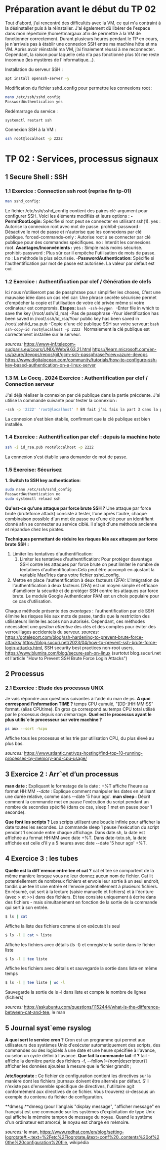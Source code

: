 # Préparation avant le début du TP 02
Tout d'abord, j'ai rencontré des difficultés avec la VM, ce qui m'a contraint à la désinstaller puis à la réinstaller. J'ai également dû libérer de l'espace dans mon répertoire /home/tmargaux afin de permettre à la VM de fonctionner correctement.
Durant plusieurs heures pendant le TP en cours, je n'arrivais pas à établir une connexion SSH entre ma machine hôte et ma VM. Après avoir réinstallé ma VM, j’ai finalement réussi à me reconnecter. 
Cependant, la raison pour laquelle cela n'a pas fonctionné plus tôt me reste inconnue (les mystères de l'informatique...). 

Installation du serveur SSH :
```bash
apt install openssh-server -y
```
Modification du fichier sshd_config pour permettre les connexions root :
```bash
nano /etc/ssh/sshd_config
PasswordAuthentication yes
```
Redémarrage du service :
```bash
systemctl restart ssh
```
Connexion SSH à la VM :
```bash
ssh root@localhost -p 2222
```
# TP 02 : Services, processus signaux

## 1 Secure Shell : SSH
### 1.1 Exercice : Connection ssh root (reprise fin tp-01)
```bash
man sshd_config:
```
Le fichier /etc/ssh/sshd_config contient des paires clé-argument pour configurer SSH. Voici les éléments modifiés et leurs options :
**-PermitRootLogin:** Spécifie si root peut se connecter en utilisant ssh(1).
yes : Autorise la connexion root avec mot de passe.
prohibit-password : Désactive le mot de passe et n'autorise que les connexions par clé publique.
forced-commands-only : Autorise root à se connecter par clé publique pour des commandes spécifiques.
no : Interdit les connexions root.
**Avantages/Inconvénients :**
yes : Simple mais moins sécurisé.
prohibit-password : Plus sûr car il empêche l'utilisation de mots de passe.
no : La méthode la plus sécurisée.
**-PasswordAuthentication:** Spécifie si l'authentification par mot de passe est autorisée. La valeur par défaut est oui.

### 1.2 Exercice : Authentification par clef / Génération de clefs
Ici nous n’utiliseront pas de passphrase pour simplifier les choses, C’est une mauvaise idée dans un cas réel car: Une phrase secrète sécurisée permet d'empêcher la copie et l'utilisation de votre clé privée même si votre ordinateur est compromis.
**Etapes:**
	```bash
	-ssh-keygen
	```
	-Enter file in which to save the key (/root/.ssh/id_rsa)
	-Pas de passphrase
	-Your identification has been saved in /root/.ssh/id_rsa/Your public key has been saved in /root/.ssh/id_rsa.pub
	-Copie d'une clé publique SSH sur votre serveur: 
	```bash
	ssh-copy-id root@localhost -p 2222
	```
Normalement la clé publique est correctement installée sur le serveur.

*sources:* https://www-inf.telecom-sudparis.eu/cours/UNIX/Web/9.63.21.html
https://learn.microsoft.com/en-us/azure/devops/repos/git/gcm-ssh-passphrase?view=azure-devops
https://www.digitalocean.com/community/tutorials/how-to-configure-ssh-key-based-authentication-on-a-linux-server

### 1.3 M. Le Cocq . 2024 Exercice : Authentification par clef / Connection serveur

J'ai déjà réaliser la connexion par clé publique dans la partie précdente.
J'ai utilisé la commande suivante pour tester la connexion :
```bash
-ssh -p '2222' 'root@localhost' ? EN fait j’ai fais la part 3 dans la part 2.
```
La connexion s'est bien établie, confirmant que la clé publique est bien installée.

### 1.4 Exercice : Authentification par clef : depuis la machine hote
```bash
ssh -i id_rsa.pub root@localhost -p 2222
```
La connexion s'est établie sans demander de mot de passe.

### 1.5 Exercise: Sécurisez
**1. Switch to SSH key authentication:**
```bash
sudo nano /etc/ssh/sshd_config
PasswordAuthentication no
sudo systemctl reload ssh

```

**Qu'est-ce qu'une attaque par force brute SSH ?**
Une attaque par force brute (bruteforce attack) consiste à tester, l'une après l'autre, chaque combinaison possible d'un mot de passe ou d'une clé pour un identifiant donné afin se connecter au service ciblé. Il s'agit d'une méthode ancienne et répandue chez les pirates.

**Techniques permettant de réduire les risques liés aux attaques par force brute SSH :**

1. Limiter les tentatives d'authentification:
	1. Limiter les tentatives d'authentification: 
	Pour protéger davantage SSH contre les attaques par force brute on peut limiter le nombre de tentatives d'authentification.Cela peut être accompli en ajustant la variable MaxTries dans votre fichier sshd_config.
2. Mettre en place l'authentification à deux facteurs (2FA):
	L'intégration de l'authentification à deux facteurs (2FA) est un moyen simple et efficace d'améliorer la sécurité et de protéger SSH contre les attaques par force brute. Le module Google Authenticator PAM est un choix populaire pour ce cas d'utilisation.

Chaque méthode présente des *avantages* : l'authentification par clé SSH élimine les risques liés aux mots de passe, tandis que la restriction des utilisateurs limite les accès non autorisés. Cependant, ces méthodes nécessitent une *gestion attentive* des clés et des comptes pour éviter des verrouillages accidentels du serveur.
*sources:* https://goteleport.com/blog/ssh-hardening-to-prevent-brute-force-attacks/,https://blog.sucuri.net/2023/04/how-to-prevent-ssh-brute-force-login-attacks.html,
SSH security best practices non-root users, https://www.blumira.com/blog/secure-ssh-on-linux (surtotut blog.sucuri.net et l'article "How to Prevent SSH Brute Force Login Attacks")


## 2 Processus
### 2.1 Exercice : Etude des processus UNIX
Je vais répondre aux questions suivantes à l'aide du man de ps.
**A quoi correspond l’information TIME ?** temps CPU cumulé, "[DD-]HH:MM:SS"
                               format.  (alias CPUtime).
En gros ça correspond au temps CPU total utilisé par le processus depuis son démarrage.
**Quel est le processus ayant le plus utilis´e le processeur sur votre machine ?**
```bash
ps aux --sort -%cpu
```
Affiche tous les processus et les trie par utilisation CPU, du plus élevé au plus bas.

*sources:* https://www.atlantic.net/vps-hosting/find-top-10-running-processes-by-memory-and-cpu-usage/

## 3 Exercice 2 : Arrˆet d’un processus
**man date :**
Expliquant le formatage de la date : +%T affiche l'heure au format HH:MM
*--date :* Explique comment manipuler les dates en utilisant une durée relative, comme dans --date '5 hour ago'.
**man sleep :**
Décrit comment la commande met en pause l'exécution du script pendant un nombre de secondes spécifié (dans ce cas, sleep 1 met en pause pour 1 seconde).

**Que font les scripts ?** Les scripts utilisent une boucle infinie pour afficher la date toutes les secondes. La commande sleep 1 pause l'exécution du script pendant 1 seconde entre chaque affichage. Dans date.sh, la date est affichée au format HH:MM avec date +%T. Dans date-toto.sh, la date affichée est celle d'il y a 5 heures avec date --date '5 hour ago' +%T.

## 4 Exercice 3 : les tubes
**Quelle est la diff´erence entre tee et cat ?** cat et tee se comportent de la même manière lorsque vous ne leur donnez aucun nom de fichier. Cat lit potentiellement de nombreux fichiers et envoie leur sortie à un seul endroit, tandis que tee lit une entrée et l'envoie potentiellement à plusieurs fichiers.
En résumé, cat sert à la lecture (saisie manuelle et fichiers) et à l'écriture (avec > et >>) dans des fichiers. Et tee consiste uniquement à écrire dans des fichiers - mais simultanément en fonction de la sortie de la commande qui sert à son entrée.

```bash
$ ls | cat
```
Affiche la liste des fichiers comme si on exécutait ls seul
```bash
$ ls -l | cat > liste

```
Affiche les fichiers avec détails (ls -l) et enregistre la sortie dans le fichier liste
```bash
$ ls -l | tee liste

```
 Affiche les fichiers avec détails et sauvegarde la sortie dans liste en même temps
```bash
$ ls -l | tee liste | wc -l

```
Sauvegarde la sortie de ls -l dans liste et compte le nombre de lignes (fichiers)

*sources:* https://askubuntu.com/questions/1152444/what-is-the-difference-between-cat-and-tee, le man

## 5 Journal syst`eme rsyslog

**A quoi sert le service cron ?** 
Cron est un programme qui permet aux utilisateurs des systèmes Unix d'exécuter automatiquement des scripts, des commandes ou des logiciels à une date et une heure spécifiée à l'avance, ou selon un cycle défini à l'avance.
**Que fait la commande tail -f ?**
tail - affiche la dernière partie des fichiers
-f, --follow[={nom|descripteur}]
              afficher les données ajoutées à mesure que le fichier grandit ;

**/etc/logrotate :** Ce fichier de configuration contient les directives sur la manière dont les fichiers journaux doivent être alternés par défaut. S'il n'existe pas d'ensemble spécifique de directives, l'utilitaire agit conformément aux directives de ce fichier. Vous trouverez ci-dessous un exemple du contenu du fichier de configuration.

**dmesg:**dmesg (pour l'anglais "display message", "afficher message" en français) est une commande sur les systèmes d'exploitation de type Unix qui affiche la mémoire tampon de message du noyau. Quand le système d'un ordinateur est amorcé, le noyau est chargé en mémoire.

*sources:* le man, https://www.redhat.com/en/blog/setting-logrotate#:~:text=%2Fetc%2Flogrotate.&text=conf%20.,contents%20of%20the%20configuration%20file, wikipédia
